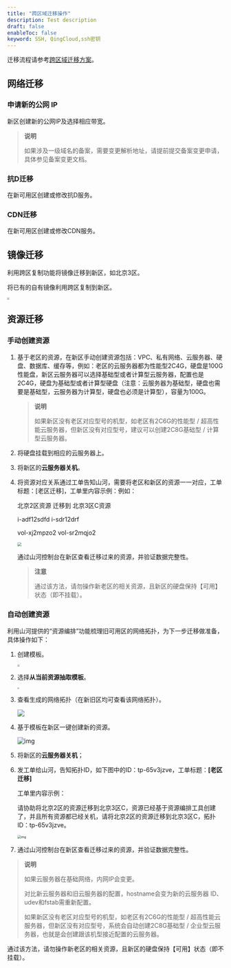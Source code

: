 ```yaml
---
title: "跨区域迁移操作"
description: Test description
draft: false
enableToc: false
keyword: SSH, QingCloud,ssh密钥
---
```


迁移流程请参考[跨区域迁移方案](../../intro/migration/)。

## 网络迁移

### 申请新的公网 IP

新区创建新的公网IP及选择相应带宽。

>**说明**
>
>如果涉及一级域名的备案，需要变更解析地址，请提前提交备案变更申请，具体参见备案变更文档。

### 抗D迁移

在新可用区创建或修改抗D服务。

### CDN迁移

在新可用区创建或修改CDN服务。

## 镜像迁移

利用跨区复制功能将镜像迁移到新区，如北京3区。

将已有的自有镜像利用跨区复制到新区。

<img src="../../manual/_images/mirror.png" style="zoom:30%;" />

## 资源迁移

### 手动创建资源

1. 基于老区的资源，在新区手动创建资源包括：VPC、私有网络、云服务器、硬盘、数据库、缓存等，例如：老区的云服务器都为性能型2C4G，硬盘是100G性能盘，新区云服务器可以选择基础型或者计算型云服务器，配置也是2C4G，硬盘为基础型或者计算型硬盘（注意：云服务器为基础型，硬盘也需要是基础型，云服务器为计算型，硬盘也必须是计算型），容量为100G。

   > **说明**
   >
   > 如果新区没有老区对应型号的机型，如老区有2C6G的性能型 / 超高性能云服务器，但新区没有对应型号，建议可以创建2C8G基础型 / 计算型云服务器。

2. 将硬盘挂载到相应的云服务器上。

3. 将新区的**云服务器关机**。

4. 将资源对应关系通过工单告知山河，需要将老区和新区的资源一一对应，工单标题：[老区迁移]，工单里内容示例：例如：

   北京2区资源   迁移到  北京3区C资源

   i-adf12sdfd                    i-sdr12drf

   vol-xj2mpzo2               vol-sr2mqjo2

   <img src="../_images/migration_006.png" style="zoom:60%;" />

   通过山河控制台在新区查看迁移过来的资源，并验证数据完整性。

   > **注意**
   >
   > 通过该方法，请勿操作新老区的相关资源，且新区的硬盘保持【可用】状态（即不挂载）。

   

### 自动创建资源

利用山河提供的“资源编排”功能梳理旧可用区的网络拓扑，为下一步迁移做准备，具体操作如下：

1. 创建模板。

   <img src="../_images/topology.png" style="zoom:32%;" />

2. 选择**从当前资源抽取模板**。

    <img src="../_images/topology02.png" style="zoom:27%;" />

3. 查看生成的网络拓扑（在新旧区均可查看该网络拓扑）。

    ![](../_images/migration_012.png)

4. 基于模板在新区一键创建新的资源。

   ![img](../_images/migration_014.png)

5. 将新区的**云服务器关机**；

6. 发工单给山河，告知拓扑ID，如下图中的ID：tp-65v3jzve，工单标题：**[老区迁移]**

   工单里内容示例：

   请协助将北京2区的资源迁移到北京3区C，资源已经基于资源编排工具创建了，并且所有资源都已经关机，请将北京2区的资源迁移到北京3区C，拓扑ID：tp-65v3jzve。 

   <img src="../_images/migration_018.png" alt="img" style="zoom:50%;" />

7. 通过山河控制台在新区查看迁移过来的资源，并验证数据完整性。

> **说明**
>
> 如果云服务器在基础网络，内网IP会变更。
>
> 对比新云服务器和旧云服务器的配置，hostname会变为新的云服务器 ID、udev和fstab需重新配置。
>
> 如果新区没有老区对应型号的机型，如老区有2C6G的性能型 / 超高性能云服务器，但新区没有对应型号，系统会自动创建2C8G基础型 / 企业型云服务器，也就是会创建跟该机型接近配置的云服务器。

通过该方法，请勿操作新老区的相关资源，且新区的硬盘保持【可用】状态（即不挂载）。